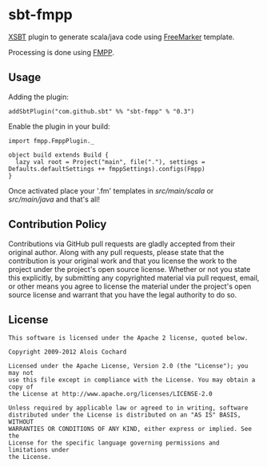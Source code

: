 # sbt-fmpp

[XSBT](http://github.com/harrah/xsbt) plugin to generate scala/java code using [FreeMarker](http://freemarker.sourceforge.net/) template.

Processing is done using [FMPP](http://fmpp.sourceforge.net/).

## Usage

Adding the plugin:

    addSbtPlugin("com.github.sbt" %% "sbt-fmpp" % "0.3")

Enable the plugin in your build:

    import fmpp.FmppPlugin._

    object build extends Build {
      lazy val root = Project("main", file("."), settings = Defaults.defaultSettings ++ fmppSettings).configs(Fmpp)
    }

Once activated place your '.fm' templates in *src/main/scala* or *src/main/java* and that's all!

## Contribution Policy

Contributions via GitHub pull requests are gladly accepted from their original author.
Along with any pull requests, please state that the contribution is your original work and 
that you license the work to the project under the project's open source license.
Whether or not you state this explicitly, by submitting any copyrighted material via pull request, 
email, or other means you agree to license the material under the project's open source license and 
warrant that you have the legal authority to do so.

## License

    This software is licensed under the Apache 2 license, quoted below.

    Copyright 2009-2012 Alois Cochard 

    Licensed under the Apache License, Version 2.0 (the "License"); you may not
    use this file except in compliance with the License. You may obtain a copy of
    the License at http://www.apache.org/licenses/LICENSE-2.0

    Unless required by applicable law or agreed to in writing, software
    distributed under the License is distributed on an "AS IS" BASIS, WITHOUT
    WARRANTIES OR CONDITIONS OF ANY KIND, either express or implied. See the
    License for the specific language governing permissions and limitations under
    the License.

